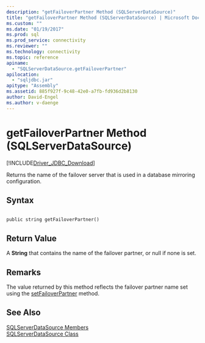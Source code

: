 ```yaml
---
description: "getFailoverPartner Method (SQLServerDataSource)"
title: "getFailoverPartner Method (SQLServerDataSource) | Microsoft Docs"
ms.custom: ""
ms.date: "01/19/2017"
ms.prod: sql
ms.prod_service: connectivity
ms.reviewer: ""
ms.technology: connectivity
ms.topic: reference
apiname: 
  - "SQLServerDataSource.getFailoverPartner"
apilocation: 
  - "sqljdbc.jar"
apitype: "Assembly"
ms.assetid: 885f927f-9c48-42e0-a7fb-fd936d2b8130
author: David-Engel
ms.author: v-daenge
---
```

# getFailoverPartner Method (SQLServerDataSource)
[!INCLUDE[Driver_JDBC_Download](../../../includes/driver_jdbc_download.md)]

  Returns the name of the failover server that is used in a database mirroring configuration.  
  
## Syntax  
  
```  
  
public string getFailoverPartner()  
```  
  
## Return Value  
 A **String** that contains the name of the failover partner, or null if none is set.  
  
## Remarks  
 The value returned by this method reflects the failover partner name set using the [setFailoverPartner](../../../connect/jdbc/reference/setfailoverpartner-method-sqlserverdatasource.md) method.  
  
## See Also  
 [SQLServerDataSource Members](../../../connect/jdbc/reference/sqlserverdatasource-members.md)   
 [SQLServerDataSource Class](../../../connect/jdbc/reference/sqlserverdatasource-class.md)  
  
  
